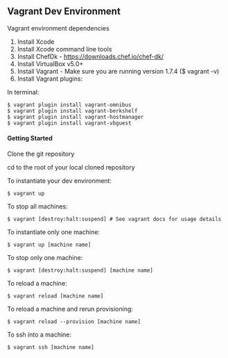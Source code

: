 ## Vagrant Dev Environment
Vagrant environment dependencies

1. Install Xcode
2. Install Xcode command line tools
3. Install ChefDk - https://downloads.chef.io/chef-dk/
4. Install VirtualBox v5.0+
5. Install Vagrant - Make sure you are running version 1.7.4 ($ vagrant -v)
6. Install Vagrant plugins:

In terminal:

    $ vagrant plugin install vagrant-omnibus
    $ vagrant plugin install vagrant-berkshelf
    $ vagrant plugin install vagrant-hostmanager
    $ vagrant plugin install vagrant-vbguest

#### Getting Started
Clone the git repository

cd to the root of your local cloned repository

To instantiate your dev environment:

    $ vagrant up


To stop all machines:

    $ vagrant [destroy:halt:suspend] # See vagrant docs for usage details


To instantiate only one machine:

    $ vagrant up [machine name]


To stop only one machine:

    $ vagrant [destroy:halt:suspend] [machine name]


To reload a machine:

    $ vagrant reload [machine name]


To reload a machine and rerun provisioning:

    $ vagrant reload --provision [machine name]


To ssh into a machine:

    $ vagrant ssh [machine name]

